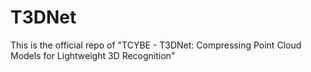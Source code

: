 # T3DNet
This is the official repo of "TCYBE - T3DNet: Compressing Point Cloud Models for Lightweight 3D Recognition"
